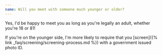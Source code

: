 ```yaml
---
name: Will you meet with someone much younger or older?
---
```


Yes, I'd be happy to meet you as long as you're legally an adult, whether you're 18 or 81!

If you're on the younger side, I'm more likely to require that you [screen]({% link _faq/screening/screening-process.md %}) with a government issued photo ID.
